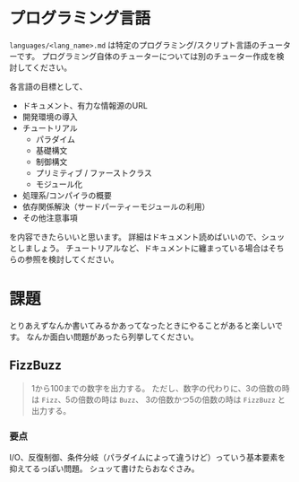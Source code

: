 プログラミング言語
==================
`languages/<lang_name>.md` は特定のプログラミング/スクリプト言語のチューターです。
プログラミング自体のチューターについては別のチューター作成を検討してください。

各言語の目標として、

- ドキュメント、有力な情報源のURL
- 開発環境の導入
- チュートリアル
    - パラダイム
    - 基礎構文
    - 制御構文
    - プリミティブ / ファーストクラス
    - モジュール化
- 処理系/コンパイラの概要
- 依存関係解決（サードパーティーモジュールの利用）
- その他注意事項

を内容できたらいいと思います。
詳細はドキュメント読めばいいので、シュッとしましょう。
チュートリアルなど、ドキュメントに纏まっている場合はそちらの参照を検討してください。


課題
====
とりあえずなんか書いてみるかあってなったときにやることがあると楽しいです。
なんか面白い問題があったら列挙してください。

FizzBuzz
--------
> 1から100までの数字を出力する。
> ただし、数字の代わりに、3の倍数の時は `Fizz`、5の倍数の時は `Buzz`、
> 3の倍数かつ5の倍数の時は `FizzBuzz` と出力する。

### 要点
I/O、反復制御、条件分岐（パラダイムによって違うけど）っていう基本要素を抑えてるっぽい問題。
シュッて書けたらおなぐさみ。
